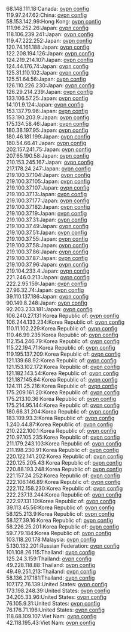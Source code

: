 68.148.111.18:Canada: [ovpn config](vpn/68_148_111_18.ovpn)  
119.97.247.62:China: [ovpn config](vpn/119_97_247_62.ovpn)  
58.153.142.99:Hong Kong: [ovpn config](vpn/58_153_142_99.ovpn)  
111.96.252.26:Japan: [ovpn config](vpn/111_96_252_26.ovpn)  
118.106.239.241:Japan: [ovpn config](vpn/118_106_239_241.ovpn)  
119.47.222.252:Japan: [ovpn config](vpn/119_47_222_252.ovpn)  
120.74.161.188:Japan: [ovpn config](vpn/120_74_161_188.ovpn)  
122.208.194.126:Japan: [ovpn config](vpn/122_208_194_126.ovpn)  
124.219.214.107:Japan: [ovpn config](vpn/124_219_214_107.ovpn)  
124.44.176.74:Japan: [ovpn config](vpn/124_44_176_74.ovpn)  
125.31.110.102:Japan: [ovpn config](vpn/125_31_110_102.ovpn)  
125.51.64.56:Japan: [ovpn config](vpn/125_51_64_56.ovpn)  
126.110.226.230:Japan: [ovpn config](vpn/126_110_226_230.ovpn)  
126.29.214.239:Japan: [ovpn config](vpn/126_29_214_239.ovpn)  
133.106.57.25:Japan: [ovpn config](vpn/133_106_57_25.ovpn)  
14.101.9.124:Japan: [ovpn config](vpn/14_101_9_124.ovpn)  
153.137.79.96:Japan: [ovpn config](vpn/153_137_79_96.ovpn)  
153.190.203.9:Japan: [ovpn config](vpn/153_190_203_9.ovpn)  
175.134.58.46:Japan: [ovpn config](vpn/175_134_58_46.ovpn)  
180.38.197.95:Japan: [ovpn config](vpn/180_38_197_95.ovpn)  
180.46.181.199:Japan: [ovpn config](vpn/180_46_181_199.ovpn)  
180.54.66.41:Japan: [ovpn config](vpn/180_54_66_41.ovpn)  
202.157.241.75:Japan: [ovpn config](vpn/202_157_241_75.ovpn)  
207.65.190.58:Japan: [ovpn config](vpn/207_65_190_58.ovpn)  
210.153.245.167:Japan: [ovpn config](vpn/210_153_245_167.ovpn)  
217.178.24.247:Japan: [ovpn config](vpn/217_178_24_247.ovpn)  
219.100.37.104:Japan: [ovpn config](vpn/219_100_37_104.ovpn)  
219.100.37.105:Japan: [ovpn config](vpn/219_100_37_105.ovpn)  
219.100.37.107:Japan: [ovpn config](vpn/219_100_37_107.ovpn)  
219.100.37.13:Japan: [ovpn config](vpn/219_100_37_13.ovpn)  
219.100.37.177:Japan: [ovpn config](vpn/219_100_37_177.ovpn)  
219.100.37.182:Japan: [ovpn config](vpn/219_100_37_182.ovpn)  
219.100.37.19:Japan: [ovpn config](vpn/219_100_37_19.ovpn)  
219.100.37.31:Japan: [ovpn config](vpn/219_100_37_31.ovpn)  
219.100.37.49:Japan: [ovpn config](vpn/219_100_37_49.ovpn)  
219.100.37.51:Japan: [ovpn config](vpn/219_100_37_51.ovpn)  
219.100.37.55:Japan: [ovpn config](vpn/219_100_37_55.ovpn)  
219.100.37.58:Japan: [ovpn config](vpn/219_100_37_58.ovpn)  
219.100.37.86:Japan: [ovpn config](vpn/219_100_37_86.ovpn)  
219.100.37.87:Japan: [ovpn config](vpn/219_100_37_87.ovpn)  
219.100.37.96:Japan: [ovpn config](vpn/219_100_37_96.ovpn)  
219.104.233.4:Japan: [ovpn config](vpn/219_104_233_4.ovpn)  
221.246.0.213:Japan: [ovpn config](vpn/221_246_0_213.ovpn)  
222.2.95.159:Japan: [ovpn config](vpn/222_2_95_159.ovpn)  
27.96.32.74:Japan: [ovpn config](vpn/27_96_32_74.ovpn)  
39.110.137.186:Japan: [ovpn config](vpn/39_110_137_186.ovpn)  
90.149.8.248:Japan: [ovpn config](vpn/90_149_8_248.ovpn)  
92.203.233.181:Japan: [ovpn config](vpn/92_203_233_181.ovpn)  
106.240.27.131:Korea Republic of: [ovpn config](vpn/106_240_27_131.ovpn)  
106.244.133.234:Korea Republic of: [ovpn config](vpn/106_244_133_234.ovpn)  
110.11.102.229:Korea Republic of: [ovpn config](vpn/110_11_102_229.ovpn)  
110.46.99.235:Korea Republic of: [ovpn config](vpn/110_46_99_235.ovpn)  
112.154.246.79:Korea Republic of: [ovpn config](vpn/112_154_246_79.ovpn)  
115.22.194.71:Korea Republic of: [ovpn config](vpn/115_22_194_71.ovpn)  
119.195.137.209:Korea Republic of: [ovpn config](vpn/119_195_137_209.ovpn)  
121.139.68.92:Korea Republic of: [ovpn config](vpn/121_139_68_92.ovpn)  
121.153.102.172:Korea Republic of: [ovpn config](vpn/121_153_102_172.ovpn)  
121.182.143.54:Korea Republic of: [ovpn config](vpn/121_182_143_54.ovpn)  
121.187.145.64:Korea Republic of: [ovpn config](vpn/121_187_145_64.ovpn)  
124.111.25.216:Korea Republic of: [ovpn config](vpn/124_111_25_216.ovpn)  
175.209.161.20:Korea Republic of: [ovpn config](vpn/175_209_161_20.ovpn)  
175.213.10.36:Korea Republic of: [ovpn config](vpn/175_213_10_36.ovpn)  
175.214.95.144:Korea Republic of: [ovpn config](vpn/175_214_95_144.ovpn)  
180.66.31.204:Korea Republic of: [ovpn config](vpn/180_66_31_204.ovpn)  
183.109.93.3:Korea Republic of: [ovpn config](vpn/183_109_93_3.ovpn)  
1.240.44.87:Korea Republic of: [ovpn config](vpn/1_240_44_87.ovpn)  
210.222.100.1:Korea Republic of: [ovpn config](vpn/210_222_100_1.ovpn)  
210.97.105.235:Korea Republic of: [ovpn config](vpn/210_97_105_235.ovpn)  
211.179.243.103:Korea Republic of: [ovpn config](vpn/211_179_243_103.ovpn)  
211.198.230.91:Korea Republic of: [ovpn config](vpn/211_198_230_91.ovpn)  
220.122.141.202:Korea Republic of: [ovpn config](vpn/220_122_141_202.ovpn)  
220.125.205.43:Korea Republic of: [ovpn config](vpn/220_125_205_43.ovpn)  
220.88.193.248:Korea Republic of: [ovpn config](vpn/220_88_193_248.ovpn)  
221.157.24.252:Korea Republic of: [ovpn config](vpn/221_157_24_252.ovpn)  
222.106.146.89:Korea Republic of: [ovpn config](vpn/222_106_146_89.ovpn)  
222.112.158.230:Korea Republic of: [ovpn config](vpn/222_112_158_230.ovpn)  
222.237.13.244:Korea Republic of: [ovpn config](vpn/222_237_13_244.ovpn)  
222.97.131.10:Korea Republic of: [ovpn config](vpn/222_97_131_10.ovpn)  
39.113.45.56:Korea Republic of: [ovpn config](vpn/39_113_45_56.ovpn)  
58.125.213.9:Korea Republic of: [ovpn config](vpn/58_125_213_9.ovpn)  
58.127.39.16:Korea Republic of: [ovpn config](vpn/58_127_39_16.ovpn)  
58.226.25.201:Korea Republic of: [ovpn config](vpn/58_226_25_201.ovpn)  
59.7.79.184:Korea Republic of: [ovpn config](vpn/59_7_79_184.ovpn)  
103.118.20.178:Malaysia: [ovpn config](vpn/103_118_20_178.ovpn)  
5.130.132.201:Russian Federation: [ovpn config](vpn/5_130_132_201.ovpn)  
101.108.26.115:Thailand: [ovpn config](vpn/101_108_26_115.ovpn)  
125.24.3.159:Thailand: [ovpn config](vpn/125_24_3_159.ovpn)  
49.228.118.88:Thailand: [ovpn config](vpn/49_228_118_88.ovpn)  
49.49.251.213:Thailand: [ovpn config](vpn/49_49_251_213.ovpn)  
58.136.217.181:Thailand: [ovpn config](vpn/58_136_217_181.ovpn)  
107.172.76.139:United States: [ovpn config](vpn/107_172_76_139.ovpn)  
173.198.248.39:United States: [ovpn config](vpn/173_198_248_39.ovpn)  
34.205.33.96:United States: [ovpn config](vpn/34_205_33_96.ovpn)  
76.105.9.31:United States: [ovpn config](vpn/76_105_9_31.ovpn)  
76.176.71.196:United States: [ovpn config](vpn/76_176_71_196.ovpn)  
118.68.109.107:Viet Nam: [ovpn config](vpn/118_68_109_107.ovpn)  
42.118.195.43:Viet Nam: [ovpn config](vpn/42_118_195_43.ovpn)  
